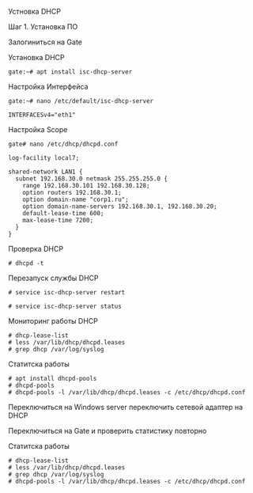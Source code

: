 Устновка DHCP

Шаг 1. Установка ПО

Залогиниться на Gate

Установка DHCP
```
gate:~# apt install isc-dhcp-server

```
Настройка Интерфейса

```
gate:~# nano /etc/default/isc-dhcp-server
```
```
INTERFACESv4="eth1"
```

Настройка Scope

```
gate# nano /etc/dhcp/dhcpd.conf

```
```
log-facility local7;

shared-network LAN1 {
  subnet 192.168.30.0 netmask 255.255.255.0 {
    range 192.168.30.101 192.168.30.128;
    option routers 192.168.30.1;
    option domain-name "corp1.ru";
    option domain-name-servers 192.168.30.1, 192.168.30.20;
    default-lease-time 600;
    max-lease-time 7200;
  }
}
```

Проверка DHCP

```
# dhcpd -t
```

Перезапуск службы DHCP

```
# service isc-dhcp-server restart

# service isc-dhcp-server status
```
Мониторинг работы DHCP

```
# dhcp-lease-list
# less /var/lib/dhcp/dhcpd.leases
# grep dhcp /var/log/syslog
```

Статитска работы 
```
# apt install dhcpd-pools
# dhcpd-pools
# dhcpd-pools -l /var/lib/dhcp/dhcpd.leases -c /etc/dhcp/dhcpd.conf

```

Переключиться на Windows server
переключить сетевой адаптер на DHCP

Переключиться на Gate и проверить статистику повторно

Статитска работы 
```
# dhcp-lease-list
# less /var/lib/dhcp/dhcpd.leases
# grep dhcp /var/log/syslog
# dhcpd-pools -l /var/lib/dhcp/dhcpd.leases -c /etc/dhcp/dhcpd.conf

```


